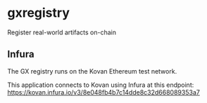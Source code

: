 # gxregistry
Register real-world artifacts on-chain

## Infura
The GX registry runs on the Kovan Ethereum test network.

This application connects to Kovan using Infura at this endpoint: https://kovan.infura.io/v3/8e048fb4b7c14dde8c32d668089353a7
